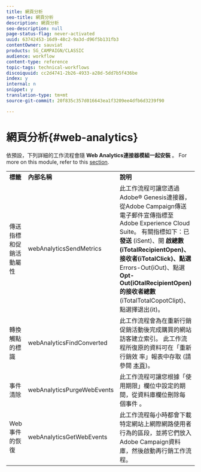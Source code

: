 ```yaml
---
title: 網頁分析
seo-title: 網頁分析
description: 網頁分析
seo-description: null
page-status-flag: never-activated
uuid: 63742453-16d9-48c2-9a3d-d96f5b131fb3
contentOwner: sauviat
products: SG_CAMPAIGN/CLASSIC
audience: workflow
content-type: reference
topic-tags: technical-workflows
discoiquuid: cc2d4741-2b26-4933-a28d-5dd7b5f436be
index: y
internal: n
snippet: y
translation-type: tm+mt
source-git-commit: 20f835c357d016643ea1f3209ee4dfb6d3239f90

---
```



# 網頁分析{#web-analytics}

依預設，下列詳細的工作流程會隨 **Web Analytics連接器模組一起安裝** 。 For more on this module, refer to this [section](../../platform/using/adobe-analytics-data-connector.md).

<table> 
 <tbody> 
  <tr> 
   <td> <strong>標籤</strong><br /> </td> 
   <td> <strong>內部名稱</strong><br /> </td> 
   <td> <strong>說明</strong><br /> </td> 
  </tr> 
  <tr> 
   <td> <span class="uicontrol">傳送指標和促銷活動屬性</span><br /> </td> 
   <td> <span class="uicontrol">webAnalyticsSendMetrics</span><br /> </td> 
   <td> 此工作流程可讓您透過Adobe® Genesis連接器，從Adobe Campaign傳送電子郵件宣傳指標至Adobe Experience Cloud Suite。 有關指標如下：已 <strong>發送</strong> (iSent)、開 <strong>啟總數(iTotalRecipientOpen)、接收者(iTotalClick)、點選</strong> Errors-Out(iOut)、點選 <strong>Opt-Out(iOtalRecipientOpen)的接收者總數</strong><strong></strong><strong></strong> (iTotalTotalCopotClipt)、點選擇退出(it)。<br /> </td> 
  </tr> 
  <tr> 
   <td> <span class="uicontrol">轉換觸點的標識</span><br /> </td> 
   <td> <span class="uicontrol">webAnalyticsFindConverted</span><br /> </td> 
   <td> 此工作流程會為在重新行銷促銷活動後完成購買的網站訪客建立索引。 此工作流程所復原的資料可在「重新行銷效 <span class="uicontrol">率」報表中存取</span> (請參閱 <a href="../../platform/using/adobe-analytics-data-connector.md#creating-a-re-marketing-campaign"> 本頁</a>)。 <br /> </td> 
  </tr> 
  <tr> 
   <td> <span class="uicontrol">事件清除</span><br /> </td> 
   <td> <span class="uicontrol">webAnalyticsPurgeWebEvents</span><br /> </td> 
   <td> 此工作流程可讓您根據「使用期限」欄位中設定的期間，從資料庫欄位刪除每 <span class="uicontrol">個事件</span> 。 <br /> </td> 
  </tr> 
  <tr> 
   <td> <span class="uicontrol">Web事件的恢復</span><br /> </td> 
   <td> <span class="uicontrol">webAnalyticsGetWebEvents</span><br /> </td> 
   <td> 此工作流程每小時都會下載特定網站上網際網路使用者行為的區段，並將它們放入Adobe Campaign資料庫，然後啟動再行銷工作流程。 <br /> </td> 
  </tr> 
 </tbody> 
</table>

